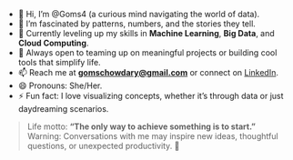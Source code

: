 - 👋 Hi, I’m @Goms4 (a curious mind navigating the world of data).  
- 👀 I’m fascinated by patterns, numbers, and the stories they tell.  
- 🌱 Currently leveling up my skills in **Machine Learning**, **Big Data**, and **Cloud Computing**.  
- 💞️ Always open to teaming up on meaningful projects or building cool tools that simplify life.  
- 📫 Reach me at **gomschowdary@gmail.com** or connect on [LinkedIn](https://www.linkedin.com/in/boyalla-gomathi-077212279/).  
- 😄 Pronouns: She/Her.  
- ⚡ Fun fact: I love visualizing concepts, whether it’s through data or just daydreaming scenarios.  

> Life motto: **“The only way to achieve something is to start.”**  
> Warning: Conversations with me may inspire new ideas, thoughtful questions, or unexpected productivity. 🚀

